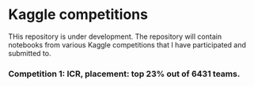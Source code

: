 <h1> Kaggle competitions </h1>
<p> THis repository is under development. The repository will contain notebooks from various Kaggle competitions that I have participated and submitted to. </p>
<h3>Competition 1: ICR, placement: top 23% out of 6431 teams.</h3>
